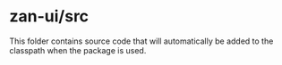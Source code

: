 # zan-ui/src

This folder contains source code that will automatically be added to the classpath when
the package is used.
